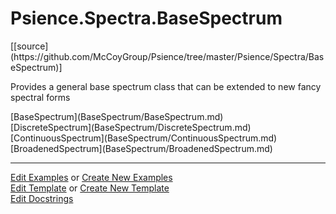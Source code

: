# <a id="Psience.Spectra.BaseSpectrum">Psience.Spectra.BaseSpectrum</a> 
<div class="docs-source-link" markdown="1">
[[source](https://github.com/McCoyGroup/Psience/tree/master/Psience/Spectra/BaseSpectrum)]
</div>
    
Provides a general base spectrum class that can be extended to new fancy spectral forms

<div class="container alert alert-secondary bg-light">
  <div class="row">
   <div class="col" markdown="1">
[BaseSpectrum](BaseSpectrum/BaseSpectrum.md)   
</div>
   <div class="col" markdown="1">
[DiscreteSpectrum](BaseSpectrum/DiscreteSpectrum.md)   
</div>
   <div class="col" markdown="1">
[ContinuousSpectrum](BaseSpectrum/ContinuousSpectrum.md)   
</div>
</div>
  <div class="row">
   <div class="col" markdown="1">
[BroadenedSpectrum](BaseSpectrum/BroadenedSpectrum.md)   
</div>
   <div class="col" markdown="1">
   
</div>
   <div class="col" markdown="1">
   
</div>
</div>
</div>







___

[Edit Examples](https://github.com/McCoyGroup/Psience/edit/master/ci/examples/Psience/Spectra/BaseSpectrum.md) or 
[Create New Examples](https://github.com/McCoyGroup/Psience/new/master/?filename=ci/examples/Psience/Spectra/BaseSpectrum.md) <br/>
[Edit Template](https://github.com/McCoyGroup/Psience/edit/master/ci/docs/Psience/Spectra/BaseSpectrum.md) or 
[Create New Template](https://github.com/McCoyGroup/Psience/new/master/?filename=ci/docs/templates/Psience/Spectra/BaseSpectrum.md) <br/>
[Edit Docstrings](https://github.com/McCoyGroup/Psience/edit/master/Psience/Spectra/BaseSpectrum/__init__.py?message=Update%20Docs)